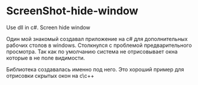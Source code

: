 # ScreenShot-hide-window
Use dll in c#. Screen hide window

Один мой знакомый создавал приложение на c# для дополнительных рабочих столов в windows. Столкнулся с проблемой предварительного просмотра.
Так как по умолчанию система не отрисовывает окна которые в не поле видимости.

Библиотека создавалась именно под него.
Это хороший пример для отрисовки скрытых окон на с\c++
